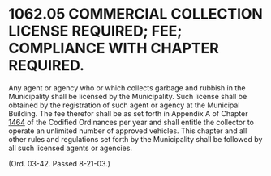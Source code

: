 1062.05 COMMERCIAL COLLECTION LICENSE REQUIRED; FEE; COMPLIANCE WITH CHAPTER REQUIRED.
======================================================================================

Any agent or agency who or which collects garbage and rubbish in the
Municipality shall be licensed by the Municipality. Such license shall
be obtained by the registration of such agent or agency at the Municipal
Building. The fee therefor shall be as set forth in Appendix A of
Chapter [1464](58d37b9c.html) of the Codified Ordinances per year and
shall entitle the collector to operate an unlimited number of approved
vehicles. This chapter and all other rules and regulations set forth by
the Municipality shall be followed by all such licensed agents or
agencies.

(Ord. 03-42. Passed 8-21-03.)
